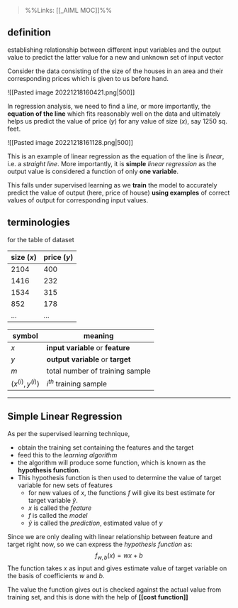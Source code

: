 >%%Links: [[_AIML MOC]]%%

## definition
establishing relationship between different input variables and the output value to predict the latter value for a new and unknown set of input vector

Consider the data consisting of the size of the houses in an area and their corresponding prices which is given to us before hand.

![[Pasted image 20221218160421.png|500]]

In regression analysis, we need to find a *line*, or more importantly, the **equation of the line** which fits reasonably well on the data and ultimately helps us predict the value of price ($y$) for any value of size ($x$), say 1250 sq. feet. 

![[Pasted image 20221218161128.png|500]]

This is an example of linear regression as the equation of the line is *linear*, i.e. a *straight line*. More importantly, it is **simple** *linear regression* as the output value is considered a function of only **one variable**.

This falls under supervised learning as we **train** the model to accurately predict the value of output (here, price of house) **using examples** of correct values of output for corresponding input values.

## terminologies
for the table of dataset

| **size ($x$)** | **price ($y$)** |
| ---------- | ---------- |
| 2104       | 400        |
| 1416       | 232        |
| 1534       | 315        |
| 852        | 178        |
| ...        | ...        |

| symbol               | meaning                           |
| -------------------- | --------------------------------- |
| $x$                  | **input variable** or **feature** |
| $y$                  | **output variable** or **target** |
| $m$                  | total number of training sample   |
| $(x^{(i)}, y^{(i)})$ | $i^{th}$ training sample          |

---
## Simple Linear Regression
As per the supervised learning technique,
- obtain the training set containing the features and the target
- feed this to the *learning algorithm*
- the algorithm will produce some function, which is known as the **hypothesis function**.
- This hypothesis function is then used to determine the value of target variable for new sets of features
	- for new values of $x$, the functions $f$ will give its best estimate for target variable $\hat{y}$.
	- $x$ is called the *feature*
	- $f$ is called the *model*
	- $\hat{y}$ is called the *prediction*, estimated value of $y$

Since we are only dealing with linear relationship between feature and target right now, so we can express the *hypothesis function* as: $$f_{w,b}(x)=wx+b$$The function takes $x$ as input and gives estimate value of target variable on the basis of coefficients $w$ and $b$.

The value the function gives out is checked against the actual value from training set, and this is done with the help of **[[cost function]]**
